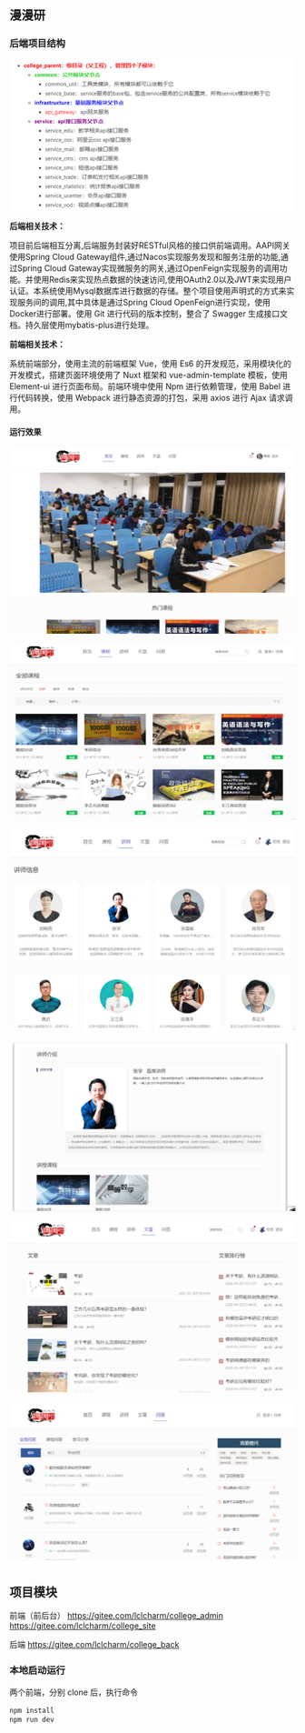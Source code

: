 ## 漫漫研

### 后端项目结构

![1624362308782](./image/1624362308782.png)

**后端相关技术：**

项目前后端相互分离,后端服务封装好RESTful风格的接口供前端调用。AAPI网关使用Spring Cloud Gateway组件,通过Nacos实现服务发现和服务注册的功能,通过Spring Cloud Gateway实现微服务的网关,通过OpenFeign实现服务的调用功能。并使用Redis来实现热点数据的快速访问,使用OAuth2.0以及JWT来实现用户认证。本系统使用Mysql数据库进行数据的存储。整个项目使用声明式的方式来实现服务间的调用,其中具体是通过Spring Cloud OpenFeign进行实现，使用Docker进行部署。使用 Git 进行代码的版本控制，整合了 Swagger 生成接口文档。持久层使用mybatis-plus进行处理。

**前端相关技术：**

系统前端部分，使用主流的前端框架 Vue，使用 Es6 的开发规范，采用模块化的开发模式，搭建页面环境使用了 Nuxt 框架和 vue-admin-template 模板，使用 Element-ui 进行页面布局。前端环境中使用 Npm 进行依赖管理，使用 Babel 进行代码转换，使用 Webpack 进行静态资源的打包，采用 axios 进行 Ajax 请求调用。

#### 运行效果

![](.\image\首页.png)

![](.\image\课程.png)

![](.\image\讲师.png)

![](.\image\讲师介绍.png)

![](.\image\文章资讯.png)

![](.\image\问答.png)

## 项目模块

前端（前后台）
https://gitee.com/lclcharm/college_admin
https://gitee.com/lclcharm/college_site

后端
https://gitee.com/lclcharm/college_back

### 本地启动运行

两个前端，分别 clone 后，执行命令

```
npm install
npm run dev
```
